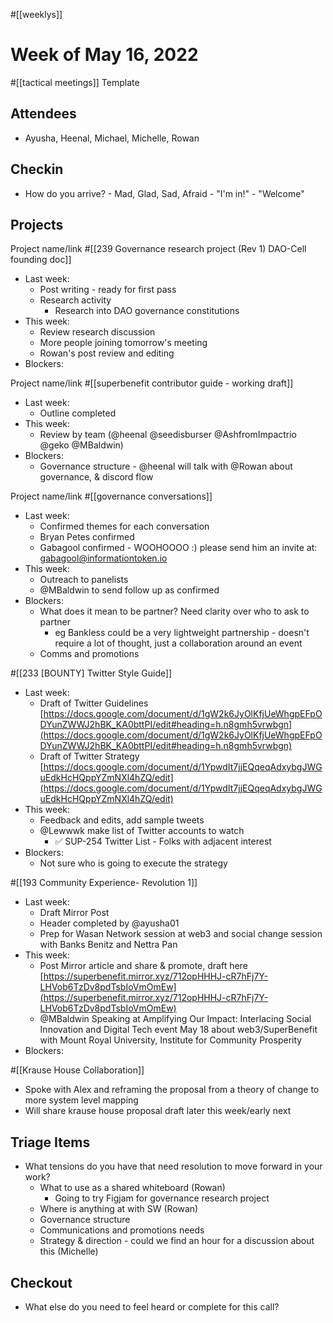 #[[weeklys]] 
# Week of May 16, 2022
#[[tactical meetings]] Template

## Attendees
- Ayusha, Heenal, Michael, Michelle, Rowan

## Checkin
- How do you arrive? - Mad, Glad, Sad, Afraid - "I'm in!" - "Welcome"


## Projects
Project name/link #[[239 Governance research project (Rev 1) DAO-Cell founding doc]] 
- Last week: 
	- Post writing - ready for first pass 
	- Research activity
		- Research into DAO governance constitutions 
- This week:
	- Review research discussion
	- More people joining tomorrow's meeting
	- Rowan's post review and editing
- Blockers:

Project name/link #[[superbenefit contributor guide - working draft]] 
- Last week:
	- Outline completed
- This week:
	- Review by team (@heenal @seedisburser @AshfromImpactrio @geko @MBaldwin)
- Blockers:
	- Governance structure - @heenal will talk with @Rowan  about governance, & discord flow

Project name/link #[[governance conversations]] 
- Last week:
	- Confirmed themes for each conversation
	- Bryan Petes confirmed
	- Gabagool confirmed - WOOHOOOO :) please send him an invite at: [gabagool@informationtoken.io](mailto:gabagool@informationtoken.io) 
- This week:
	- Outreach to panelists
	- @MBaldwin to send follow up as confirmed
- Blockers:
	- What does it mean to be partner? Need clarity over who to ask to partner
		- eg Bankless could be a very lightweight partnership - doesn't require a lot of thought, just a collaboration around an event
	- Comms and promotions 

#[[233 [BOUNTY] Twitter Style Guide]] 
- Last week:
	- Draft of Twitter Guidelines [https://docs.google.com/document/d/1gW2k6JyOlKfjUeWhgpEFpODYunZWWJ2hBK_KA0bttPI/edit#heading=h.n8gmh5vrwbgn](https://docs.google.com/document/d/1gW2k6JyOlKfjUeWhgpEFpODYunZWWJ2hBK_KA0bttPI/edit#heading=h.n8gmh5vrwbgn) 
	- Draft of Twitter Strategy [https://docs.google.com/document/d/1YpwdIt7jjEQqeqAdxybgJWGuEdkHcHQppYZmNXl4hZQ/edit](https://docs.google.com/document/d/1YpwdIt7jjEQqeqAdxybgJWGuEdkHcHQppYZmNXl4hZQ/edit) 
- This week:
	- Feedback and edits, add sample tweets
	- @Lewwwk make list of Twitter accounts to watch
		- ✅ SUP-254 Twitter List - Folks with adjacent interest
- Blockers:
	- Not sure who is going to execute the strategy

#[[193 Community Experience- Revolution 1]] 
- Last week:
	- Draft Mirror Post
	- Header completed by @ayusha01 
	- Prep for Wasan Network session at web3 and social change session with Banks Benitz and Nettra Pan
- This week:
	- Post Mirror article and share & promote, draft here [https://superbenefit.mirror.xyz/712opHHHJ-cR7hFj7Y-LHVob6TzDv8pdTsbIoVmOmEw](https://superbenefit.mirror.xyz/712opHHHJ-cR7hFj7Y-LHVob6TzDv8pdTsbIoVmOmEw) 
	- @MBaldwin Speaking at Amplifying Our Impact: Interlacing Social Innovation and Digital Tech event May 18 about web3/SuperBenefit with Mount Royal University, Institute for Community Prosperity
- Blockers:

#[[Krause House Collaboration]] 
- Spoke with Alex and reframing the proposal from a theory of change to more system level mapping
- Will share krause house proposal draft later this week/early next

## Triage Items
- What tensions do you have that need resolution to move forward in your work?
	- What to use as a shared whiteboard (Rowan)
		- Going to try Figjam for governance research project
	- Where is anything at with SW (Rowan)
	- Governance structure
	- Communications and promotions needs
	- Strategy & direction - could we find an hour for a discussion about this (Michelle)

## Checkout
- What else do you need to feel heard or complete for this call?
